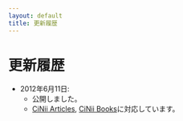 ```yaml
---
layout: default
title: 更新履歴
---
```

更新履歴
========


- 2012年6月11日:
  - 公開しました。
  - [CiNii Articles](http://ci.nii.ac.jp/), [CiNii Books](http://ci.nii.ac.jp/books/)に対応しています。
